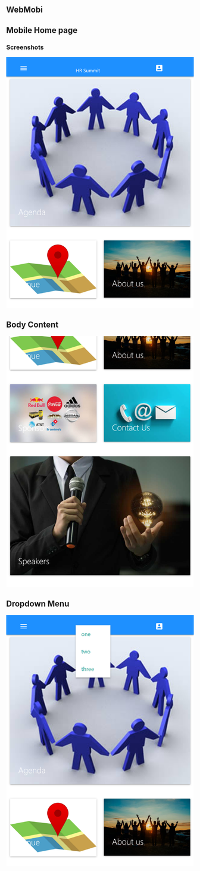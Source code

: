 ## WebMobi

## Mobile Home page

### Screenshots

![Home](/hom1.png)

## Body Content
![Body](/hom2.png)

## Dropdown Menu
![Drop-Down](/hom-drop.png)

